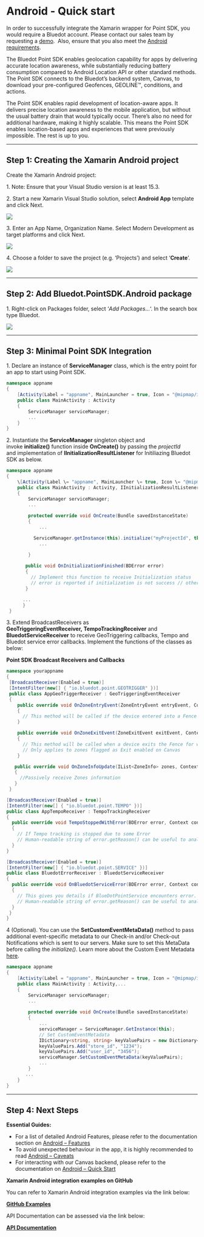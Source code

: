 Android -  Quick start
===================================

In order to successfully integrate the Xamarin wrapper for Point SDK, you would require a Bluedot account. Please contact our sales team by requesting a [demo](https://bluedotinnovation.com/demo).  Also, ensure that you also meet the [Android requirements](/android-sdk/android-requirements/).

The Bluedot Point SDK enables geolocation capability for apps by delivering accurate location awareness, while substantially reducing battery consumption compared to Android Location API or other standard methods. The Point SDK connects to the Bluedot’s backend system, Canvas, to download your pre-configured Geofences, GEOLINE™, conditions, and actions.

The Point SDK enables rapid development of location-aware apps. It delivers precise location awareness to the mobile application, but without the usual battery drain that would typically occur. There’s also no need for additional hardware, making it highly scalable. This means the Point SDK enables location-based apps and experiences that were previously impossible. The rest is up to you.

* * *

Step 1: Creating the Xamarin Android project
--------------------------------------------

Create the Xamarin Android project:

1\. Note: Ensure that your Visual Studio version is at least 15.3.

2\. Start a new Xamarin Visual Studio solution, select **Android App** template and click Next.

![](http://bluedot.lionwood.software/wp-content/uploads/2018/01/Create_New_Android_App_Solution.png)

3. Enter an App Name, Organization Name. Select Modern Development as target platforms and click Next.

![](http://bluedot.lionwood.software/wp-content/uploads/2018/01/Configure_Android_App.png)

4. Choose a folder to save the project (e.g. ‘Projects’) and select ‘**Create**’.

![](http://bluedot.lionwood.software/wp-content/uploads/2018/01/Configure_Android_App_Location.png)

* * *

Step 2: Add Bluedot.PointSDK.Android package
--------------------------------------------

1\. Right-click on Packages folder, select ‘_Add Packages…_‘. In the search box type Bluedot.

![](https://docs.bluedot.io/wp-content/uploads/2021/02/Screen-Shot-2021-02-04-at-2.21.38-pm-300x197.png)

* * *

Step 3: Minimal Point SDK Integration
-------------------------------------

1. Declare an instance of **ServiceManager** class, which is the entry point for an app to start using Point SDK.
```csharp
namespace appname
{
    [Activity(Label = "appname", MainLauncher = true, Icon = "@mipmap/icon")]
    public class MainActivity : Activity
    {
        ServiceManager serviceManager;
        ...
    }
}
```

2\. Instantiate the **ServiceManager** singleton object and invoke **initialize()** function inside **OnCreate()** by passing the _projectId_ and implementation of **IInitializationResultListener** for Initiliazing Bluedot SDK as below.

```csharp
namespace appname
{
    \[Activity(Label \= "appname", MainLauncher \= true, Icon \= "@mipmap/icon")\]
    public class MainActivity : Activity, IInitializationResultListener
    {
        ServiceManager serviceManager;
        ...
 
        protected override void OnCreate(Bundle savedInstanceState)
        {
            ...

          ServiceManager.getInstance(this).initialize("myProjectId", this);
            ...

        } 
       
       public void OnInitializationFinished(BDError error)
       {
         // Implement this function to receive Initialization status
         // error is reported if initialization is not success // otherwise error is null
       }

      ... 
      }
 }
 ```

3\. Extend BroadcastReceivers as **GeoTriggeringEventReceiver, TempoTrackingReceiver** and **BluedotServiceReceiver** to receive GeoTriggering callbacks, Tempo and Bluedot service error callbacks. Implement the functions of the classes as below:

**Point SDK Broadcast Receivers and Callbacks**
```csharp
namespace yourappname
{
 [BroadcastReceiver(Enabled = true)]
 [IntentFilter(new[] { "io.bluedot.point.GEOTRIGGER" })]
 public class AppGeoTriggerReceiver : GeoTriggeringEventReceiver
 {
    public override void OnZoneEntryEvent(ZoneEntryEvent entryEvent, Context context)
    {
      // This method will be called if the device entered into a Fence 
    }

    public override void OnZoneExitEvent(ZoneExitEvent exitEvent, Context context)
    {
      // This method will be called when a device exits the Fence for which OnZoneEntryEvent was reported.
      // Only applies to zones flagged as Exit enabled on Canvas
    }

   public override void OnZoneInfoUpdate(IList<ZoneInfo> zones, Context context)
   {
     //Passively receive Zones information 
   }
 }

[BroadcastReceiver(Enabled = true)]
[IntentFilter(new[] { "io.bluedot.point.TEMPO" })]
public class AppTempoReceiver : TempoTrackingReceiver
{
  public override void TempoStoppedWithError(BDError error, Context context)
  {
    // If Tempo tracking is stopped due to some Error
    // Human-readable string of error.getReason() can be useful to analyse the cause of the error. 
  }
}

[BroadcastReceiver(Enabled = true)]
[IntentFilter(new[] { "io.bluedot.point.SERVICE" })]
public class BluedotErrorReceiver : BluedotServiceReceiver
{
  public override void OnBluedotServiceError(BDError error, Context context)
  {
    // This gives you details if BlueDotPointService encounters error. 
    // Human-readable string of error.getReason() can be useful to analyse the cause of the error. 
  }
 }
}
```

4 (Optional). You can use the **SetCustomEventMetaData()** method to pass additional event-specific metadata to our Check-in and/or Check-out Notifications which is sent to our servers. Make sure to set this MetaData before calling the _initialize()_. Learn more about the Custom Event Metadata [here](https://docs.bluedot.io/custom-event-metadata/).

```csharp
namespace appname
{
    [Activity(Label = "appname", MainLauncher = true, Icon = "@mipmap/icon")]
    public class MainActivity : Activity,...
    {
        ServiceManager serviceManager;
        ... 
      
        protected override void OnCreate(Bundle savedInstanceState)
        {
            ...
            serviceManager = ServiceManager.GetInstance(this);
            // Set CustomEventMetadata 
            IDictionary<string, string> keyValuePairs = new Dictionary<string, string>(); 
            keyValuePairs.Add("store_id", "1234"); 
            keyValuePairs.Add("user_id", "3456"); 
            serviceManager.SetCustomEventMetaData(keyValuePairs); 
            ...
        } 
       ...
    }
}
```

* * *

Step 4: Next Steps
------------------

**Essential Guides:**

*   For a list of detailed Android Features, please refer to the documentation section on [Android – Features](/android-sdk/android-features/)
*   To avoid unexpected behaviour in the app, it is highly recommended to read [Android – Caveats](/android-sdk/android-caveats/)
*   For interacting with our Canvas backend, please refer to the documentation on [Android – Quick Start](https://docs.bluedot.io/android-sdk/android-quick-start/)

**Xamarin Android integration examples on GitHub** 

You can refer to Xamarin Android integration examples via the link below:

**[GitHub Examples](https://github.com/Bluedot-Innovation/PointSDK-Xamarin-minimal-app-Android "GitHub Examples")**

API Documentation can be assessed via the link below:

**[API Documentation](https://android-docs.bluedot.io/-bluedot-s-d-k/index.html "API Documentation")**